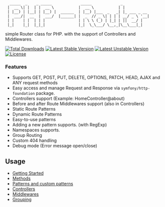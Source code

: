 ```
  _____  _    _ _____             _____             _            
 |  __ \| |  | |  __ \           |  __ \           | |           
 | |__) | |__| | |__) |  ______  | |__) |___  _   _| |_ ___ _ __
 |  ___/|  __  |  ___/  |______| |  _  // _ \| | | | __/ _ \ '__|
 | |    | |  | | |               | | \ \ (_) | |_| | ||  __/ |   
 |_|    |_|  |_|_|               |_|  \_\___/ \__,_|\__\___|_|   

```
simple Router class for PHP. with the support of Controllers and Middlewares.

[![Total Downloads](https://poser.pugx.org/izniburak/router/d/total.svg)](https://packagist.org/packages/izniburak/router)
[![Latest Stable Version](https://poser.pugx.org/izniburak/router/v/stable.svg)](https://packagist.org/packages/izniburak/router)
[![Latest Unstable Version](https://poser.pugx.org/izniburak/router/v/unstable.svg)](https://packagist.org/packages/izniburak/router)
[![License](https://poser.pugx.org/izniburak/router/license.svg)](https://packagist.org/packages/izniburak/router)

### Features
- Supports GET, POST, PUT, DELETE, OPTIONS, PATCH, HEAD, AJAX and ANY request methods
- Easy access and manage Request and Response via `symfony/http-foundation` package.
- Controllers support (Example: HomeController@about)
- Before and after Route Middlewares support (also in Controllers)
- Static Route Patterns
- Dynamic Route Patterns
- Easy-to-use patterns
- Adding a new pattern supports. (with RegExp)
- Namespaces supports.
- Group Routing
- Custom 404 handling
- Debug mode (Error message open/close)

## Usage
- [Getting Started](https://github.com/izniburak/php-router/wiki/2.-Getting-Started)
- [Methods](https://github.com/izniburak/php-router/wiki/3.-Methods)
- [Patterns and custom patterns](https://github.com/izniburak/php-router/wiki/4.-Parameter-Patterns) 
- [Controllers](https://github.com/izniburak/php-router/wiki/5.-Controllers) 
- [Middlewares](https://github.com/izniburak/php-router/wiki/6.-Middlewares) 
- [Grouping](https://github.com/izniburak/php-router/wiki/7.-Grouping) 